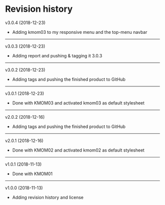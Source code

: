 Revision history
========================
v3.0.4 (2018-12-23)
* Adding kmom03 to my responsive menu and the top-menu navbar


--------------------------
v3.0.3 (2018-12-23)
* Adding report and pushing & tagging it 3.0.3

--------------------------
v3.0.2 (2018-12-23)
* Adding tags and pushing the finished product to GitHub

--------------------------
v3.0.1 (2018-12-23)
* Done with KMOM03 and activated kmom03 as default stylesheet

--------------------------

v2.0.2 (2018-12-16)
* Adding tags and pushing the finished product to GitHub

-------------------------

v2.0.1 (2018-12-16)
* Done with KMOM02 and activated kmom02 as default stylesheet

--------------------------
v1.0.1 (2018-11-13)
* Done with KMOM01

--------------------------
v1.0.0 (2018-11-13)
* Adding revision history and license
